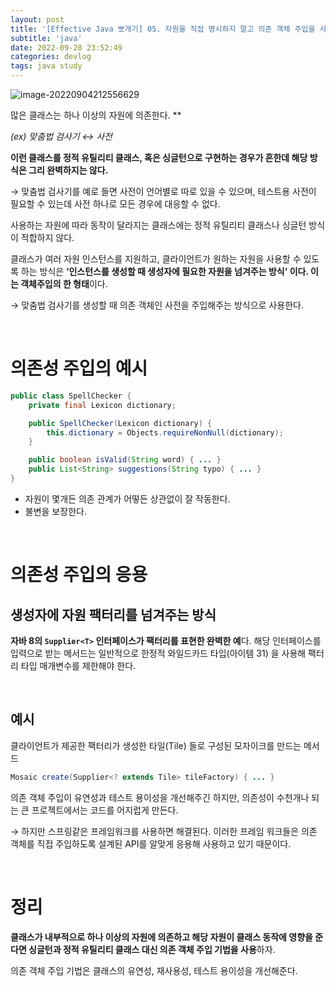 ```yaml
---
layout: post
title: '[Effective Java 뽀개기] 05. 자원을 직접 명시하지 말고 의존 객체 주입을 사용하라'
subtitle: 'java'
date: 2022-09-28 23:52:49
categories: devlog
tags: java study
---
```


![image-20220904212556629](https://tva1.sinaimg.cn/large/e6c9d24egy1h5uufg0s7hj21do0ks0w4.jpg)

많은 클래스는 하나 이상의 자원에 의존한다. \*\*

_(ex) 맞춤법 검사기 ↔ 사전_

**이런 클래스를 정적 유틸리티 클래스, 혹은 싱글턴으로 구현하는 경우가 흔한데 해당 방식은 그리 완벽하지는 않다.**

→ 맞춤법 검사기를 예로 들면 사전이 언어별로 따로 있을 수 있으며, 테스트용 사전이 필요할 수 있는데 사전 하나로 모든 경우에 대응할 수 없다.

사용하는 자원에 따라 동작이 달라지는 클래스에는 정적 유틸리티 클래스나 싱글턴 방식이 적합하지 않다.

클래스가 여러 자원 인스턴스를 지원하고, 클라이언트가 원하는 자원을 사용할 수 있도록 하는 방식은 **‘인스턴스를 생성할 때 생성자에 필요한 자원을 넘겨주는 방식' 이다. 이는 객체주입의 한 형태**이다.

→ 맞춤법 검사기를 생성할 때 의존 객체인 사전을 주입해주는 방식으로 사용한다.

<br/>

# 의존성 주입의 예시

```java
public class SpellChecker {
	private final Lexicon dictionary;

	public SpellChecker(Lexicon dictionary) {
		this.dictionary = Objects.requireNonNull(dictionary);
	}

	public boolean isValid(String word) { ... }
	public List<String> suggestions(String typo) { ... }
}
```

- 자원이 몇개든 의존 관계가 어떻든 상관없이 잘 작동한다.
- 불변을 보장한다.

<br/>

# 의존성 주입의 응용

## 생성자에 자원 팩터리를 넘겨주는 방식

**자바 8의 `Supplier<T>` 인터페이스가 팩터리를 표현한 완벽한 예**다. 해당 인터페이스를 입력으로 받는 메서드는 일반적으로 한정적 와일드카드 타입(아이템 31) 을 사용해 팩터리 타입 매개변수를 제한해야 한다.

<br/>

## 예시

클라이언트가 제공한 팩터리가 생성한 타일(Tile) 들로 구성된 모자이크를 만드는 메서드

```java
Mosaic create(Supplier<? extends Tile> tileFactory) { ... }
```

의존 객체 주입이 유연성과 테스트 용이성을 개선해주긴 하지만, 의존성이 수천개나 되는 큰 프로젝트에서는 코드를 어지럽게 만든다.

→ 하지만 스프링같은 프레임워크를 사용하면 해결된다. 이러한 프레임 워크들은 의존 객체를 직접 주입하도록 설계된 API를 알맞게 응용해 사용하고 있기 때문이다.

<br/>

# 정리

**클래스가 내부적으로 하나 이상의 자원에 의존하고 해당 자원이 클래스 동작에 영향을 준다면 싱글턴과 정적 유틸리티 클래스 대신 의존 객체 주입 기법을 사용**하자.

의존 객체 주입 기법은 클래스의 유연성, 재사용성, 테스트 용이성을 개선해준다.
